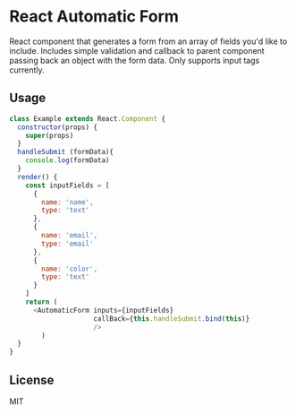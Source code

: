 # React Automatic Form

React component that generates a form from an array of fields you'd like to include.  Includes simple validation and callback to parent component passing back an object with the form data.  Only supports input tags currently.

## Usage

```javascript
class Example extends React.Component {
  constructor(props) {
    super(props)
  }
  handleSubmit (formData){
    console.log(formData)
  }
  render() {
    const inputFields = [
      {
        name: 'name',
        type: 'text'
      },
      {
        name: 'email',
        type: 'email'
      },
      {
        name: 'color',
        type: 'text'
      }
    ]
    return (
      <AutomaticForm inputs={inputFields}
                     callBack={this.handleSubmit.bind(this)}
                     />
        )
  }
}
```

## License

MIT
